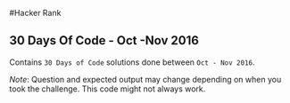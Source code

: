 #Hacker Rank

## 30 Days Of Code - Oct -Nov 2016

Contains `30 Days of Code` solutions done between `Oct - Nov 2016`.

*Note*: Question and expected output may change depending on when you took the challenge. This code might not always work.
